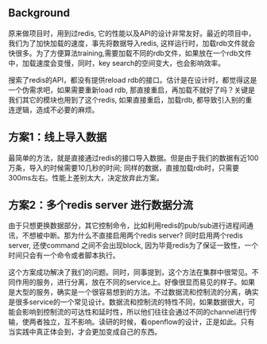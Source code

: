 ## Background
原来做项目时，用到过redis, 它的性能以及API的设计非常友好。最近的项目中，我们为了加快加载的速度，事先将数据导入redis, 这样运行时，加载rdb文件就会快很多。为了方便算法training,需要加载不同的rdb文件，如果放在一个rdb文件中，加载速度会变慢，同时，key search的空间变大，也会影响效率。

搜索了redis的API，都没有提供reload rdb的接口。估计是在设计时，都觉得这是一个伪需求吧，如果需要重新load rdb, 那直接重启，再加载不就好了吗？关键是我们其它的模块也用到了这个redis, 如果直接重启，加载rdb, 都导致引入别的重连逻辑，造成不必要的麻烦。

## 方案1：线上导入数据
最简单的方法，就是直接通过redis的接口导入数据。但是由于我们的数据有近100万条，导入的时候需要10几秒的时间; 同样的数据，直接加载rdb时，只需要300ms左右。性能上差别太大，决定放弃此方案。

## 方案2：多个redis server 进行数据分流
由于只想更换数据部分，其它控制命令，比如利用redis的pub/sub进行进程间通讯，不想被中断。那为什么不直接启用两个redis server? 同时启用两个redis server, 还使command 之间不会出现block, 因为毕竟redis为了保证一致性，一个时间只会有一个命令或者脚本执行。

这个方案成功解决了我们的问题。同时，同事提到，这个方法在集群中很常见。不同作用的服务，进行分离，放在不同的service上。好像很显而易见的样子。如果是大型的服务，确实是一个很容易想到的方法。不过数据流和控制流的分离，确实是很多service的一个常见设计。数据流和控制流的特性不同，如果数据很大，可能会影响到控制流的可达性和延时性，所以他们往往会通过不同的channel进行传输，使两者独立，互不影响。读研的时候，看openflow的设计，正是如此。只有当实践中真正体会到，才会更加变成自己的东西。
